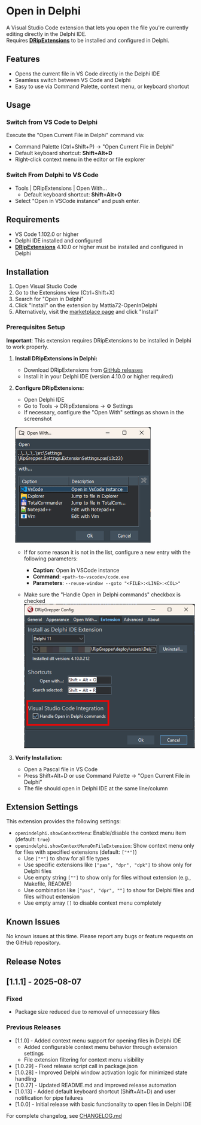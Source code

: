 # Open in Delphi
A Visual Studio Code extension that lets you open the file you're currently editing directly in the Delphi IDE.  
Requires **[DRipExtensions](https://github.com/mattia72/DRipGrepper)** to be installed and configured in Delphi.

## Features

- Opens the current file in VS Code directly in the Delphi IDE
- Seamless switch between VS Code and Delphi 
- Easy to use via Command Palette, context menu, or keyboard shortcut

## Usage

### Switch from VS Code to Delphi 

Execute the "Open Current File in Delphi" command via:
   - Command Palette (Ctrl+Shift+P) -> "Open Current File in Delphi"
   - Default keyboard shortcut: **Shift+Alt+D**
   - Right-click context menu in the editor or file explorer

### Switch From Delphi to VS Code
 
   - Tools | DRipExtensions | Open With...
     - Default keyboard shortcut: **Shift+Alt+O**
   - Select "Open in VSCode instance" and push enter.
    
## Requirements

- VS Code 1.102.0 or higher
- Delphi IDE installed and configured
- **[DRipExtensions](https://github.com/mattia72/DRipGrepper)** 4.10.0 or higher must be installed and configured in Delphi

## Installation

1. Open Visual Studio Code
2. Go to the Extensions view (Ctrl+Shift+X)
3. Search for "Open in Delphi" 
4. Click "Install" on the extension by Mattia72-OpenInDelphi
5. Alternatively, visit the [marketplace page](https://marketplace.visualstudio.com/items?itemName=Mattia72-OpenInDelphi.openindelphi) and click "Install"

### Prerequisites Setup

**Important**: This extension requires DRipExtensions to be installed in Delphi to work properly.

1. **Install DRipExtensions in Delphi:**
   - Download DRipExtensions from [GitHub releases](https://github.com/mattia72/DRipGrepper/releases)
   - Install it in your Delphi IDE (version 4.10.0 or higher required)

2. **Configure DRipExtensions:**
   - Open Delphi IDE
   - Go to Tools → DRipExtensions → :gear: Settings
   - If necessary, configure the "Open With" settings as shown in the screenshot
   
   ![Open with in Delphi](images/open-with-screenshot.png)

     - If for some reason it is not in the list, configure a new entry with the following parameters:
       - **Caption**: Open in VSCode instance
       - **Command**: `<path-to-vscode>/code.exe`
       - **Parameters**: `--reuse-window --goto "<FILE>:<LINE>:<COL>"`
         
   - Make sure the "Handle Open in Delphi commands" checkbox is checked
   ![DRipExtensions config](images/dripgrepper-extension-config-screenshot.png)


3. **Verify Installation:**
   - Open a Pascal file in VS Code
   - Press Shift+Alt+D or use Command Palette → "Open Current File in Delphi"
   - The file should open in Delphi IDE at the same line/column

## Extension Settings

This extension provides the following settings:

- `openindelphi.showContextMenu`: Enable/disable the context menu item (default: `true`)
- `openindelphi.showContextMenuOnFileExtension`: Show context menu only for files with specified extensions (default: `["*"]`)
  - Use `["*"]` to show for all file types
  - Use specific extensions like `["pas", "dpr", "dpk"]` to show only for Delphi files
  - Use empty string `[""]` to show only for files without extension (e.g., Makefile, README)
  - Use combination like `["pas", "dpr", ""]` to show for Delphi files and files without extension
  - Use empty array `[]` to disable context menu completely

## Known Issues

No known issues at this time. Please report any bugs or feature requests on the GitHub repository.

## Release Notes

## [1.1.1] - 2025-08-07
### Fixed
- Package size reduced due to removal of unnecessary files

### Previous Releases
- [1.1.0] - Added context menu support for opening files in Delphi IDE
  - Added configurable context menu behavior through extension settings
  - File extension filtering for context menu visibility
- [1.0.29] - Fixed release script call in package.json
- [1.0.28] - Improved Delphi window activation logic for minimized state handling
- [1.0.27] - Updated README.md and improved release automation
- [1.0.13] - Added default keyboard shortcut (Shift+Alt+D) and user notification for pipe failures
- [1.0.0] - Initial release with basic functionality to open files in Delphi IDE

For complete changelog, see [CHANGELOG.md](CHANGELOG.md)
